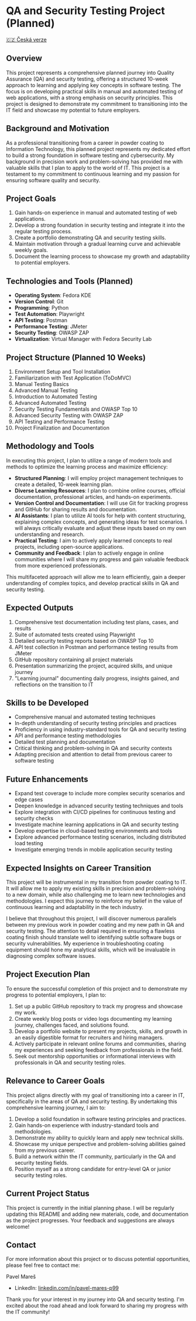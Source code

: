 # QA and Security Testing Project (Planned)

[🇨🇿 Česká verze](https://github.com/painter99/QA-and-Security-Testing-Project/blob/main/README_CS.md)

## Overview
This project represents a comprehensive planned journey into Quality Assurance (QA) and security testing, offering a structured 10-week approach to learning and applying key concepts in software testing. The focus is on developing practical skills in manual and automated testing of web applications, with a strong emphasis on security principles. This project is designed to demonstrate my commitment to transitioning into the IT field and showcase my potential to future employers.

## Background and Motivation
As a professional transitioning from a career in powder coating to Information Technology, this planned project represents my dedicated effort to build a strong foundation in software testing and cybersecurity. My background in precision work and problem-solving has provided me with valuable skills that I plan to apply to the world of IT. This project is a testament to my commitment to continuous learning and my passion for ensuring software quality and security.

## Project Goals
1. Gain hands-on experience in manual and automated testing of web applications.
2. Develop a strong foundation in security testing and integrate it into the regular testing process.
3. Create a portfolio demonstrating QA and security testing skills.
4. Maintain motivation through a gradual learning curve and achievable weekly goals.
5. Document the learning process to showcase my growth and adaptability to potential employers.

## Technologies and Tools (Planned)
- **Operating System**: Fedora KDE
- **Version Control**: Git
- **Programming**: Python
- **Test Automation**: Playwright
- **API Testing**: Postman
- **Performance Testing**: JMeter
- **Security Testing**: OWASP ZAP
- **Virtualization**: Virtual Manager with Fedora Security Lab

## Project Structure (Planned 10 Weeks)
1. Environment Setup and Tool Installation
2. Familiarization with Test Application (ToDoMVC)
3. Manual Testing Basics
4. Advanced Manual Testing
5. Introduction to Automated Testing
6. Advanced Automated Testing
7. Security Testing Fundamentals and OWASP Top 10
8. Advanced Security Testing with OWASP ZAP
9. API Testing and Performance Testing
10. Project Finalization and Documentation

## Methodology and Tools

In executing this project, I plan to utilize a range of modern tools and methods to optimize the learning process and maximize efficiency:

- **Structured Planning**: I will employ project management techniques to create a detailed, 10-week learning plan.
- **Diverse Learning Resources**: I plan to combine online courses, official documentation, professional articles, and hands-on experiments.
- **Version Control and Documentation**: I will use Git for tracking progress and GitHub for sharing results and documentation.
- **AI Assistants**: I plan to utilize AI tools for help with content structuring, explaining complex concepts, and generating ideas for test scenarios. I will always critically evaluate and adjust these inputs based on my own understanding and research.
- **Practical Testing**: I aim to actively apply learned concepts to real projects, including open-source applications.
- **Community and Feedback**: I plan to actively engage in online communities where I will share my progress and gain valuable feedback from more experienced professionals.

This multifaceted approach will allow me to learn efficiently, gain a deeper understanding of complex topics, and develop practical skills in QA and security testing.

## Expected Outputs
1. Comprehensive test documentation including test plans, cases, and results
2. Suite of automated tests created using Playwright
3. Detailed security testing reports based on OWASP Top 10
4. API test collection in Postman and performance testing results from JMeter
5. GitHub repository containing all project materials
6. Presentation summarizing the project, acquired skills, and unique journey
7. "Learning journal" documenting daily progress, insights gained, and reflections on the transition to IT

## Skills to be Developed
- Comprehensive manual and automated testing techniques
- In-depth understanding of security testing principles and practices
- Proficiency in using industry-standard tools for QA and security testing
- API and performance testing methodologies
- Detailed test planning and documentation
- Critical thinking and problem-solving in QA and security contexts
- Adapting precision and attention to detail from previous career to software testing

## Future Enhancements
- Expand test coverage to include more complex security scenarios and edge cases
- Deepen knowledge in advanced security testing techniques and tools
- Explore integration with CI/CD pipelines for continuous testing and security checks
- Investigate machine learning applications in QA and security testing
- Develop expertise in cloud-based testing environments and tools
- Explore advanced performance testing scenarios, including distributed load testing
- Investigate emerging trends in mobile application security testing

## Expected Insights on Career Transition
This project will be instrumental in my transition from powder coating to IT. It will allow me to apply my existing skills in precision and problem-solving to a new domain, while also challenging me to learn new technologies and methodologies. I expect this journey to reinforce my belief in the value of continuous learning and adaptability in the tech industry.

I believe that throughout this project, I will discover numerous parallels between my previous work in powder coating and my new path in QA and security testing. The attention to detail required in ensuring a flawless coating finish should translate well to identifying subtle software bugs or security vulnerabilities. My experience in troubleshooting coating equipment should hone my analytical skills, which will be invaluable in diagnosing complex software issues.

## Project Execution Plan
To ensure the successful completion of this project and to demonstrate my progress to potential employers, I plan to:

1. Set up a public GitHub repository to track my progress and showcase my work.
2. Create weekly blog posts or video logs documenting my learning journey, challenges faced, and solutions found.
3. Develop a portfolio website to present my projects, skills, and growth in an easily digestible format for recruiters and hiring managers.
4. Actively participate in relevant online forums and communities, sharing my experiences and seeking feedback from professionals in the field.
5. Seek out mentorship opportunities or informational interviews with professionals in QA and security testing roles.

## Relevance to Career Goals
This project aligns directly with my goal of transitioning into a career in IT, specifically in the areas of QA and security testing. By undertaking this comprehensive learning journey, I aim to:

1. Develop a solid foundation in software testing principles and practices.
2. Gain hands-on experience with industry-standard tools and methodologies.
3. Demonstrate my ability to quickly learn and apply new technical skills.
4. Showcase my unique perspective and problem-solving abilities gained from my previous career.
5. Build a network within the IT community, particularly in the QA and security testing fields.
6. Position myself as a strong candidate for entry-level QA or junior security testing roles.

## Current Project Status
This project is currently in the initial planning phase. I will be regularly updating this README and adding new materials, code, and documentation as the project progresses. Your feedback and suggestions are always welcome!

## Contact
For more information about this project or to discuss potential opportunities, please feel free to contact me:

Pavel Mareš
- LinkedIn: [linkedin.com/in/pavel-mares-p99](https://linkedin.com/in/pavel-mares-p99)

Thank you for your interest in my journey into QA and security testing. I'm excited about the road ahead and look forward to sharing my progress with the IT community!
